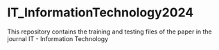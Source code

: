 # IT_InformationTechnology2024
This repository contains the training and testing files of the paper in the journal IT - Information Technology
